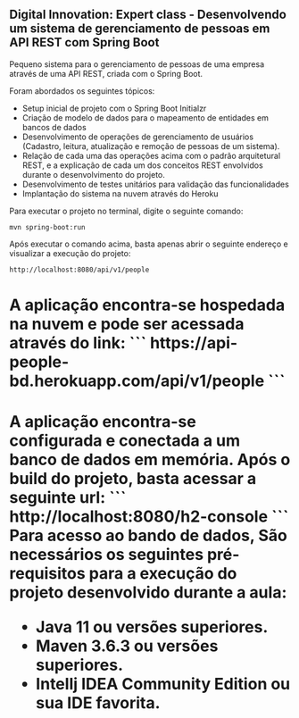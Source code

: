 <h2>Digital Innovation: Expert class - Desenvolvendo um sistema de gerenciamento de pessoas em API REST com Spring Boot</h2>

Pequeno sistema para o gerenciamento de pessoas de uma empresa através de uma API REST, criada com o Spring Boot.

Foram abordados os seguintes tópicos:

* Setup inicial de projeto com o Spring Boot Initialzr 
* Criação de modelo de dados para o mapeamento de entidades em bancos de dados
* Desenvolvimento de operações de gerenciamento de usuários (Cadastro, leitura, atualização e remoção de pessoas de um sistema).
* Relação de cada uma das operações acima com o padrão arquitetural REST, e a explicação de cada um dos conceitos REST envolvidos durante o desenvolvimento do projeto.
* Desenvolvimento de testes unitários para validação das funcionalidades
* Implantação do sistema na nuvem através do Heroku

Para executar o projeto no terminal, digite o seguinte comando:

```shell script
mvn spring-boot:run 
```

Após executar o comando acima, basta apenas abrir o seguinte endereço e visualizar a execução do projeto:

```
http://localhost:8080/api/v1/people
```
<h1>A aplicação encontra-se hospedada na nuvem e pode ser acessada através do link:
```
https://api-people-bd.herokuapp.com/api/v1/people
```
<h1>A aplicação encontra-se configurada e conectada a um banco de dados em memória. Após o build do projeto, basta acessar a seguinte url:
```
http://localhost:8080/h2-console
```
Para acesso ao bando de dados, 
São necessários os seguintes pré-requisitos para a execução do projeto desenvolvido durante a aula:

* Java 11 ou versões superiores.
* Maven 3.6.3 ou versões superiores.
* Intellj IDEA Community Edition ou sua IDE favorita.

